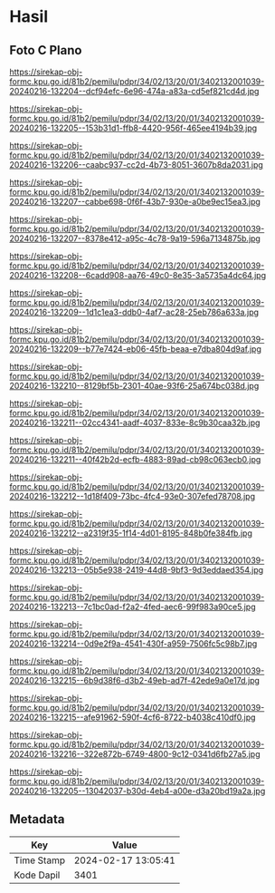 # Hasil

## Foto C Plano

https://sirekap-obj-formc.kpu.go.id/81b2/pemilu/pdpr/34/02/13/20/01/3402132001039-20240216-132204--dcf94efc-6e96-474a-a83a-cd5ef821cd4d.jpg

https://sirekap-obj-formc.kpu.go.id/81b2/pemilu/pdpr/34/02/13/20/01/3402132001039-20240216-132205--153b31d1-ffb8-4420-956f-465ee4194b39.jpg

https://sirekap-obj-formc.kpu.go.id/81b2/pemilu/pdpr/34/02/13/20/01/3402132001039-20240216-132206--caabc937-cc2d-4b73-8051-3607b8da2031.jpg

https://sirekap-obj-formc.kpu.go.id/81b2/pemilu/pdpr/34/02/13/20/01/3402132001039-20240216-132207--cabbe698-0f6f-43b7-930e-a0be9ec15ea3.jpg

https://sirekap-obj-formc.kpu.go.id/81b2/pemilu/pdpr/34/02/13/20/01/3402132001039-20240216-132207--8378e412-a95c-4c78-9a19-596a7134875b.jpg

https://sirekap-obj-formc.kpu.go.id/81b2/pemilu/pdpr/34/02/13/20/01/3402132001039-20240216-132208--6cadd908-aa76-49c0-8e35-3a5735a4dc64.jpg

https://sirekap-obj-formc.kpu.go.id/81b2/pemilu/pdpr/34/02/13/20/01/3402132001039-20240216-132209--1d1c1ea3-ddb0-4af7-ac28-25eb786a633a.jpg

https://sirekap-obj-formc.kpu.go.id/81b2/pemilu/pdpr/34/02/13/20/01/3402132001039-20240216-132209--b77e7424-eb06-45fb-beaa-e7dba804d9af.jpg

https://sirekap-obj-formc.kpu.go.id/81b2/pemilu/pdpr/34/02/13/20/01/3402132001039-20240216-132210--8129bf5b-2301-40ae-93f6-25a674bc038d.jpg

https://sirekap-obj-formc.kpu.go.id/81b2/pemilu/pdpr/34/02/13/20/01/3402132001039-20240216-132211--02cc4341-aadf-4037-833e-8c9b30caa32b.jpg

https://sirekap-obj-formc.kpu.go.id/81b2/pemilu/pdpr/34/02/13/20/01/3402132001039-20240216-132211--40f42b2d-ecfb-4883-89ad-cb98c063ecb0.jpg

https://sirekap-obj-formc.kpu.go.id/81b2/pemilu/pdpr/34/02/13/20/01/3402132001039-20240216-132212--1d18f409-73bc-4fc4-93e0-307efed78708.jpg

https://sirekap-obj-formc.kpu.go.id/81b2/pemilu/pdpr/34/02/13/20/01/3402132001039-20240216-132212--a2319f35-1f14-4d01-8195-848b0fe384fb.jpg

https://sirekap-obj-formc.kpu.go.id/81b2/pemilu/pdpr/34/02/13/20/01/3402132001039-20240216-132213--05b5e938-2419-44d8-9bf3-9d3eddaed354.jpg

https://sirekap-obj-formc.kpu.go.id/81b2/pemilu/pdpr/34/02/13/20/01/3402132001039-20240216-132213--7c1bc0ad-f2a2-4fed-aec6-99f983a90ce5.jpg

https://sirekap-obj-formc.kpu.go.id/81b2/pemilu/pdpr/34/02/13/20/01/3402132001039-20240216-132214--0d9e2f9a-4541-430f-a959-7506fc5c98b7.jpg

https://sirekap-obj-formc.kpu.go.id/81b2/pemilu/pdpr/34/02/13/20/01/3402132001039-20240216-132215--6b9d38f6-d3b2-49eb-ad7f-42ede9a0e17d.jpg

https://sirekap-obj-formc.kpu.go.id/81b2/pemilu/pdpr/34/02/13/20/01/3402132001039-20240216-132215--afe91962-590f-4cf6-8722-b4038c410df0.jpg

https://sirekap-obj-formc.kpu.go.id/81b2/pemilu/pdpr/34/02/13/20/01/3402132001039-20240216-132216--322e872b-6749-4800-9c12-0341d6fb27a5.jpg

https://sirekap-obj-formc.kpu.go.id/81b2/pemilu/pdpr/34/02/13/20/01/3402132001039-20240216-132205--13042037-b30d-4eb4-a00e-d3a20bd19a2a.jpg


## Metadata

| Key        | Value               |
| ---------- | ------------------- |
| Time Stamp | 2024-02-17 13:05:41 |
| Kode Dapil | 3401                |



